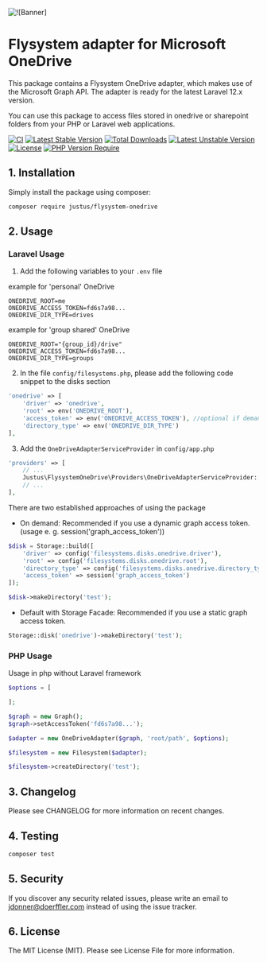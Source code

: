![![Banner]](https://banners.beyondco.de/Flysystem%20OneDrive.png?theme=light&packageManager=composer+require&packageName=justus%2Fflysystem-onedrive&pattern=architect&style=style_1&description=A+flysystem+driver+for+OneDrive+that+uses+the+Microsoft+Graph+API&md=1&showWatermark=0&fontSize=100px&images=cloud)

# Flysystem adapter for Microsoft OneDrive
This package contains a Flysystem OneDrive adapter, which makes use of the Microsoft Graph API.
The adapter is ready for the latest Laravel 12.x version.

You can use this package to access files stored in onedrive or sharepoint folders from your PHP or Laravel web applications.

[![CI](https://github.com/doerffler/flysystem-onedrive/actions/workflows/code_checks.yaml/badge.svg?branch=main)](https://github.com/doerffler/flysystem-onedrive/actions/workflows/code_checks.yaml) 
[![Latest Stable Version](http://poser.pugx.org/justus/flysystem-onedrive/v)](https://packagist.org/packages/justus/flysystem-onedrive)
[![Total Downloads](http://poser.pugx.org/justus/flysystem-onedrive/downloads)](https://packagist.org/packages/justus/flysystem-onedrive) 
[![Latest Unstable Version](http://poser.pugx.org/justus/flysystem-onedrive/v/unstable)](https://packagist.org/packages/justus/flysystem-onedrive)
[![License](http://poser.pugx.org/justus/flysystem-onedrive/license)](https://packagist.org/packages/justus/flysystem-onedrive) 
[![PHP Version Require](http://poser.pugx.org/justus/flysystem-onedrive/require/php)](https://packagist.org/packages/justus/flysystem-onedrive)

## 1. Installation
Simply install the package using composer:

```bash
composer require justus/flysystem-onedrive
```

## 2. Usage

### Laravel Usage
1. Add the following variables to your ``.env`` file

example for 'personal' OneDrive
```dotenv
ONEDRIVE_ROOT=me
ONEDRIVE_ACCESS_TOKEN=fd6s7a98...
ONEDRIVE_DIR_TYPE=drives
```
example for 'group shared' OneDrive
```dotenv
ONEDRIVE_ROOT="{group_id}/drive"
ONEDRIVE_ACCESS_TOKEN=fd6s7a98...
ONEDRIVE_DIR_TYPE=groups
```


2. In the file ``config/filesystems.php``, please add the following code snippet to the disks section

```php
'onedrive' => [
    'driver' => 'onedrive',
    'root' => env('ONEDRIVE_ROOT'),
    'access_token' => env('ONEDRIVE_ACCESS_TOKEN'), //optional if demanded
    'directory_type' => env('ONEDRIVE_DIR_TYPE')
],
```

3. Add the ``OneDriveAdapterServiceProvider`` in ``config/app.php``

```php
'providers' => [
    // ...
    Justus\FlysystemOneDrive\Providers\OneDriveAdapterServiceProvider::class,
    // ...
],
```

There are two established approaches of using the package
- On demand: Recommended if you use a dynamic graph access token. (usage e. g. session('graph_access_token'))
```php
$disk = Storage::build([
    'driver' => config('filesystems.disks.onedrive.driver'),
    'root' => config('filesystems.disks.onedrive.root'),
    'directory_type' => config('filesystems.disks.onedrive.directory_type'),
    'access_token' => session('graph_access_token')
]);

$disk->makeDirectory('test');
```
- Default with Storage Facade: Recommended if you use a static graph access token.
```php
Storage::disk('onedrive')->makeDirectory('test');
```
### PHP Usage
Usage in php without Laravel framework
```php
$options = [

];

$graph = new Graph();
$graph->setAccessToken('fd6s7a98...');

$adapter = new OneDriveAdapter($graph, 'root/path', $options);

$filesystem = new Filesystem($adapter);

$filesystem->createDirectory('test');
```

## 3. Changelog
Please see CHANGELOG for more information on recent changes.

## 4. Testing
```bash
composer test
```

## 5. Security
If you discover any security related issues, please write an email to jdonner@doerffler.com instead of using the issue tracker.

## 6. License
The MIT License (MIT). Please see License File for more information.

